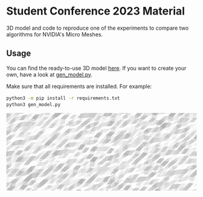 # Student Conference 2023 Material

3D model and code to reproduce one of the experiments to compare two algorithms for NVIDIA's Micro Meshes.

## Usage

You can find the ready-to-use 3D model [here](noise.obj). If you want to create your own, have a look at [gen_model.py](gen_model.py).

Make sure that all requirements are installed. For example:

```bash
python3 -m pip install -r requirements.txt
python3 gen_model.py
```

![view of the surface object](surface.png)
